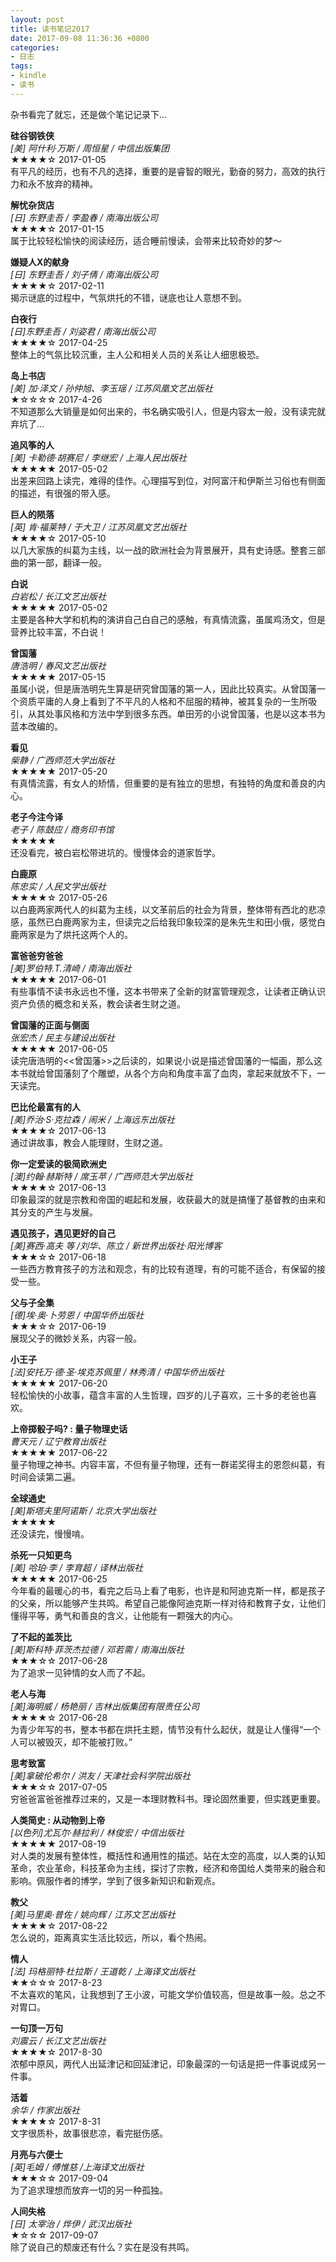 ```yaml
---
layout: post
title: 读书笔记2017
date: 2017-09-08 11:36:36 +0800
categories:
- 日志
tags:
- kindle
- 读书
---
```


杂书看完了就忘，还是做个笔记记录下...

**硅谷钢铁侠**    
*[美] 阿什利·万斯 / 周恒星 / 中信出版集团*    
★★★★☆ 2017-01-05      
有平凡的经历，也有不凡的选择，重要的是睿智的眼光，勤奋的努力，高效的执行力和永不放弃的精神。    

**解忧杂货店**    
*[日] 东野圭吾 / 李盈春 / 南海出版公司*    
★★★★☆ 2017-01-15    
属于比较轻松愉快的阅读经历，适合睡前慢读，会带来比较奇妙的梦～    

**嫌疑人X的献身**    
*[日] 东野圭吾 / 刘子倩 / 南海出版公司*    
★★★★☆ 2017-02-11    
揭示谜底的过程中，气氛烘托的不错，谜底也让人意想不到。    

**白夜行**    
*[日]东野圭吾 / 刘姿君 / 南海出版公司*    
★★★★☆ 2017-04-25    
整体上的气氛比较沉重，主人公和相关人员的关系让人细思极恐。     

**岛上书店**    
*[美] 加·泽文 / 孙仲旭、李玉瑶 / 江苏凤凰文艺出版社*    
★☆☆☆☆ 2017-4-26    
不知道那么大销量是如何出来的，书名确实吸引人，但是内容太一般，没有读完就弃坑了…     

**追风筝的人**    
*[美] 卡勒德·胡赛尼 / 李继宏 / 上海人民出版社*    
★★★★★ 2017-05-02    
出差来回路上读完，难得的佳作。心理描写到位，对阿富汗和伊斯兰习俗也有侧面的描述，有很强的带入感。    

**巨人的陨落**    
*[英] 肯·福莱特 / 于大卫 / 江苏凤凰文艺出版社*    
★★★★☆ 2017-05-10    
以几大家族的纠葛为主线，以一战的欧洲社会为背景展开，具有史诗感。整套三部曲的第一部，翻译一般。    

**白说**    
*白岩松 / 长江文艺出版社*    
★★★★★ 2017-05-02    
主要是各种大学和机构的演讲自己白自己的感触，有真情流露，虽属鸡汤文，但是营养比较丰富，不白说！    

**曾国藩**    
*唐浩明 / 春风文艺出版社*    
★★★★★ 2017-05-15    
虽属小说，但是唐浩明先生算是研究曾国藩的第一人，因此比较真实。从曾国藩一个资质平庸的人身上看到了不平凡的人格和不屈服的精神，被其复杂的一生所吸引，从其处事风格和方法中学到很多东西。单田芳的小说曾国藩，也是以这本书为蓝本改编的。    

**看见**    
*柴静 / 广西师范大学出版社*    
★★★★★ 2017-05-20    
有真情流露，有女人的矫情，但重要的是有独立的思想，有独特的角度和善良的内心。    

**老子今注今译**    
*老子 / 陈鼓应 / 商务印书馆*    
★★★★★     
还没看完，被白岩松带进坑的。慢慢体会的道家哲学。    

**白鹿原**    
*陈忠实 / 人民文学出版社*    
★★★★☆ 2017-05-26    
以白鹿两家两代人的纠葛为主线，以文革前后的社会为背景，整体带有西北的悲凉感，虽然已白鹿两家为主，但读完之后给我印象较深的是朱先生和田小俄，感觉白鹿两家是为了烘托这两个人的。    

**富爸爸穷爸爸**    
*[美]罗伯特.T.清崎 / 南海出版社*    
★★★★★ 2017-06-01    
有些事情不读书永远也不懂，这本书带来了全新的财富管理观念，让读者正确认识资产负债的概念和关系，教会读者生财之道。    

**曾国藩的正面与侧面**    
*张宏杰 / 民主与建设出版社*    
★★★★★ 2017-06-05    
读完唐浩明的<<曾国藩>>之后读的，如果说小说是描述曾国藩的一幅画，那么这本书就给曾国藩刻了个雕塑，从各个方向和角度丰富了血肉，拿起来就放不下，一天读完。    

**巴比伦最富有的人**    
*[美]乔治·S·克拉森 / 闹米 / 上海远东出版社*    
★★★★☆ 2017-06-13    
通过讲故事，教会人能理财，生财之道。    

**你一定爱读的极简欧洲史**    
*[澳]约翰·赫斯特 / 席玉苹 / 广西师范大学出版社*    
★★★★☆ 2017-06-13    
印象最深的就是宗教和帝国的崛起和发展，收获最大的就是搞懂了基督教的由来和其分支的产生与发展。    

**遇见孩子，遇见更好的自己**    
*[美]赛西·高夫 等 /刘华、陈立 / 新世界出版社·阳光博客*    
★★★☆☆ 2017-06-18    
一些西方教育孩子的方法和观念，有的比较有道理，有的可能不适合，有保留的接受一些。    

**父与子全集**    
*[德]埃·奥·卜劳恩 / 中国华侨出版社*    
★★★☆☆ 2017-06-19    
展现父子的微妙关系，内容一般。    

**小王子**    
*[法]安托万·德·圣·埃克苏佩里 / 林秀清 / 中国华侨出版社*    
★★★★★ 2017-06-20    
轻松愉快的小故事，蕴含丰富的人生哲理，四岁的儿子喜欢，三十多的老爸也喜欢。    

**上帝掷骰子吗? : 量子物理史话**    
*曹天元 / 辽宁教育出版社*    
★★★★★ 2017-06-22    
量子物理之神书。内容丰富，不但有量子物理，还有一群诺奖得主的恩怨纠葛，有时间会读第二遍。    

**全球通史**    
*[美]斯塔夫里阿诺斯 / 北京大学出版社*    
★★★★★    
还没读完，慢慢啃。    

**杀死一只知更鸟**    
*[美] 哈珀·李 / 李育超 / 译林出版社*    
★★★★★ 2017-06-25    
今年看的最暖心的书，看完之后马上看了电影，也许是和阿迪克斯一样，都是孩子的父亲，所以能够产生共鸣。希望自己能像阿迪克斯一样对待和教育子女，让他们懂得平等，勇气和善良的含义，让他能有一颗强大的内心。    

**了不起的盖茨比**    
*[美]斯科特·菲茨杰拉德  / 邓若需  / 南海出版社*    
★★★☆☆ 2017-06-28    
为了追求一见钟情的女人而了不起。    

**老人与海**    
*[美]海明威 / 杨艳丽 / 吉林出版集团有限责任公司*    
★★★★☆ 2017-06-28    
为青少年写的书，整本书都在烘托主题，情节没有什么起伏，就是让人懂得“一个人可以被毁灭，却不能被打败。”    

**思考致富**    
*[美]拿破伦希尔 / 洪友 / 天津社会科学院出版社*    
★★★☆☆ 2017-07-05    
穷爸爸富爸爸推荐过来的，又是一本理财教科书。理论固然重要，但实践更重要。    

**人类简史 : 从动物到上帝**    
*[以色列]尤瓦尔·赫拉利 / 林俊宏 / 中信出版社*    
★★★★★ 2017-08-19    
对人类的发展有整体性，概括性和通用性的描述。站在太空的高度，以人类的认知革命，农业革命，科技革命为主线，探讨了宗教，经济和帝国给人类带来的融合和影响。佩服作者的博学，学到了很多新知识和新观点。    

**教父**    
*[美]马里奥·普佐 / 姚向辉 / 江苏文艺出版社*    
★★★★☆ 2017-08-22    
怎么说的，距离真实生活比较远，所以，看个热闹。        

**情人**    
*[法] 玛格丽特·杜拉斯 / 王道乾 / 上海译文出版社*    
★★☆☆☆ 2017-8-23    
不太喜欢的笔风，让我想到了王小波，可能文学价值较高，但是故事一般。总之不对胃口。    

**一句顶一万句**    
*刘震云 / 长江文艺出版社*    
★★★★☆ 2017-8-30    
浓郁中原风，两代人出延津记和回延津记，印象最深的一句话是把一件事说成另一件事。    

**活着**    
*余华 / 作家出版社*    
★★★★☆ 2017-8-31    
文字很质朴，故事很悲凉，看完挺伤感。    

**月亮与六便士**    
*[英]毛姆 / 傅惟慈 /上海译文出版社*    
★★★☆☆ 2017-09-04    
为了追求理想而放弃一切的另一种孤独。    

**人间失格**    
*[日] 太宰治 / 烨伊 / 武汉出版社*    
★☆☆☆ 2017-09-07    
除了说自己的颓废还有什么？实在是没有共鸣。    

























